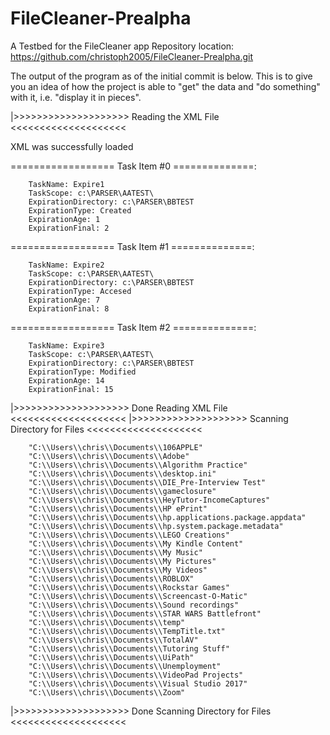 # FileCleaner-Prealpha
A Testbed for the FileCleaner app
Repository location: https://github.com/christoph2005/FileCleaner-Prealpha.git


The output of the program as of the initial commit is below.
This is to give you an idea of how the project is able to "get" the data and "do something" with it, i.e. "display it in pieces".

|>>>>>>>>>>>>>>>>>>>> Reading the XML File <<<<<<<<<<<<<<<<<<<<

XML was successfully loaded


================== Task Item #0 ==============:

        TaskName: Expire1
        TaskScope: c:\PARSER\AATEST\
        ExpirationDirectory: c:\PARSER\BBTEST
        ExpirationType: Created
        ExpirationAge: 1
        ExpirationFinal: 2


================== Task Item #1 ==============:

        TaskName: Expire2
        TaskScope: c:\PARSER\AATEST\
        ExpirationDirectory: c:\PARSER\BBTEST
        ExpirationType: Accesed
        ExpirationAge: 7
        ExpirationFinal: 8


================== Task Item #2 ==============:

        TaskName: Expire3
        TaskScope: c:\PARSER\AATEST\
        ExpirationDirectory: c:\PARSER\BBTEST
        ExpirationType: Modified
        ExpirationAge: 14
        ExpirationFinal: 15

|>>>>>>>>>>>>>>>>>>>> Done Reading XML File <<<<<<<<<<<<<<<<<<<<
|>>>>>>>>>>>>>>>>>>>> Scanning Directory for Files <<<<<<<<<<<<<<<<<<<<

        "C:\\Users\\chris\\Documents\\106APPLE"
        "C:\\Users\\chris\\Documents\\Adobe"
        "C:\\Users\\chris\\Documents\\Algorithm Practice"
        "C:\\Users\\chris\\Documents\\desktop.ini"
        "C:\\Users\\chris\\Documents\\DIE_Pre-Interview Test"
        "C:\\Users\\chris\\Documents\\gameclosure"
        "C:\\Users\\chris\\Documents\\HeyTutor-IncomeCaptures"
        "C:\\Users\\chris\\Documents\\HP ePrint"
        "C:\\Users\\chris\\Documents\\hp.applications.package.appdata"
        "C:\\Users\\chris\\Documents\\hp.system.package.metadata"
        "C:\\Users\\chris\\Documents\\LEGO Creations"
        "C:\\Users\\chris\\Documents\\My Kindle Content"
        "C:\\Users\\chris\\Documents\\My Music"
        "C:\\Users\\chris\\Documents\\My Pictures"
        "C:\\Users\\chris\\Documents\\My Videos"
        "C:\\Users\\chris\\Documents\\ROBLOX"
        "C:\\Users\\chris\\Documents\\Rockstar Games"
        "C:\\Users\\chris\\Documents\\Screencast-O-Matic"
        "C:\\Users\\chris\\Documents\\Sound recordings"
        "C:\\Users\\chris\\Documents\\STAR WARS Battlefront"
        "C:\\Users\\chris\\Documents\\temp"
        "C:\\Users\\chris\\Documents\\TempTitle.txt"
        "C:\\Users\\chris\\Documents\\TotalAV"
        "C:\\Users\\chris\\Documents\\Tutoring Stuff"
        "C:\\Users\\chris\\Documents\\UiPath"
        "C:\\Users\\chris\\Documents\\Unemployment"
        "C:\\Users\\chris\\Documents\\VideoPad Projects"
        "C:\\Users\\chris\\Documents\\Visual Studio 2017"
        "C:\\Users\\chris\\Documents\\Zoom"

|>>>>>>>>>>>>>>>>>>>> Done Scanning Directory for Files <<<<<<<<<<<<<<<<<<<<
